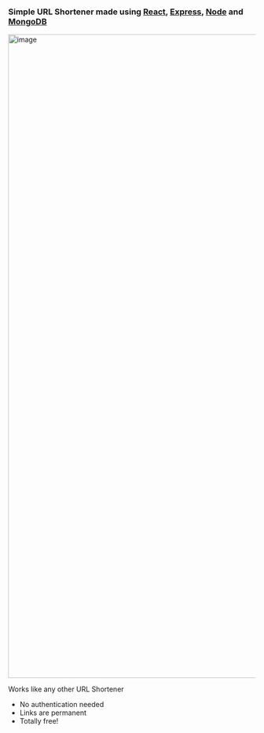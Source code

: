 ### Simple URL Shortener made using [React](https://react.dev/), [Express](https://expressjs.com/), [Node](https://nodejs.org/en) and [MongoDB](https://www.mongodb.com/)

<img width="2242" height="1311" alt="image" src="https://github.com/user-attachments/assets/7e60f187-c702-4527-b637-a2a4e1607f1c" />

Works like any other URL Shortener
 - No authentication needed
 - Links are permanent
 - Totally free!

